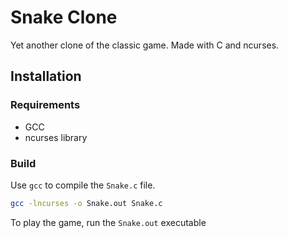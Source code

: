 # Snake Clone

Yet another clone of the classic game. Made with C and ncurses.

## Installation

### Requirements

- GCC
- ncurses library

### Build

Use `gcc` to compile the `Snake.c` file.

```bash
gcc -lncurses -o Snake.out Snake.c
```

To play the game, run the `Snake.out` executable
